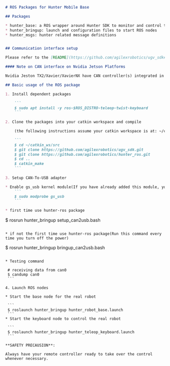 ```Markdown
# ROS Packages for Hunter Mobile Base

## Packages

* hunter_base: a ROS wrapper around Hunter SDK to monitor and control the robot
* hunter_bringup: launch and configuration files to start ROS nodes 
* hunter_msgs: hunter related message definitions


## Communication interface setup

Please refer to the [README](https://github.com/agilexrobotics/ugv_sdk#hardware-interface) of "ugv_sdk" package for setup of communication interfaces.

#### Note on CAN interface on Nvidia Jetson Platforms

Nvidia Jeston TX2/Xavier/XavierNX have CAN controller(s) integrated in the main SOC. If you're using a dev kit, you need to add a CAN transceiver for proper CAN communication. 

## Basic usage of the ROS package

1. Install dependent packages

    ```
    $ sudo apt install -y ros-$ROS_DISTRO-teleop-twist-keyboard
    ```
    
2. Clone the packages into your catkin workspace and compile

    (the following instructions assume your catkin workspace is at: ~/catkin_ws/src)

    ```
    $ cd ~/catkin_ws/src
    $ git clone https://github.com/agilexrobotics/ugv_sdk.git
    $ git clone https://github.com/agilexrobotics/hunter_ros.git
    $ cd ..
    $ catkin_make
    ```
    
3. Setup CAN-To-USB adapter

* Enable gs_usb kernel module(If you have already added this module, you do not need to add it)
    ```
    $ sudo modprobe gs_usb
    ```
    
* first time use hunter-ros package
   ```
   $ rosrun hunter_bringup setup_can2usb.bash
   ```
   
* if not the first time use hunter-ros package(Run this command every time you turn off the power) 
   ```
   $ rosrun hunter_bringup bringup_can2usb.bash
   ```
   
* Testing command
   
    # receiving data from can0
    $ candump can0
    ```

4. Launch ROS nodes

* Start the base node for the real robot

    ```
    $ roslaunch hunter_bringup hunter_robot_base.launch
    ```
* Start the keyboard node to control the real robot

    ```
    $ roslaunch hunter_bringup hunter_teleop_keyboard.launch
    ```

**SAFETY PRECAUSION**: 

Always have your remote controller ready to take over the control whenever necessary.
```